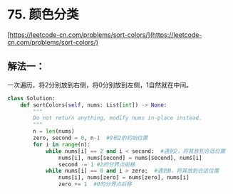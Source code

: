 # 75. 颜色分类

[https://leetcode-cn.com/problems/sort-colors/](https://leetcode-cn.com/problems/sort-colors/)

## 解法一：

一次遍历，将2分别放到右侧，将0分别放到左侧，1自然就在中间。

```python
class Solution:
    def sortColors(self, nums: List[int]) -> None:
        """
        Do not return anything, modify nums in-place instead.
        """
        n = len(nums)
        zero, second = 0, n-1  #0和2的初始位置
        for i in range(n):
            while nums[i] == 2 and i < second:  #遇到2，将其放到合适位置
                nums[i], nums[second] = nums[second], nums[i]
                second -= 1 #2的分界点前移
            while nums[i] == 0 and i > zero:  #遇到0，将其放到合适位置
                nums[i], nums[zero] = nums[zero], nums[i]
                zero += 1  #0的分界点后移
```


